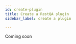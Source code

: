 ```yaml
---
id: create-plugin
title: Create a RestQA plugin
sidebar_label: create a plugin

---
```


Coming soon

